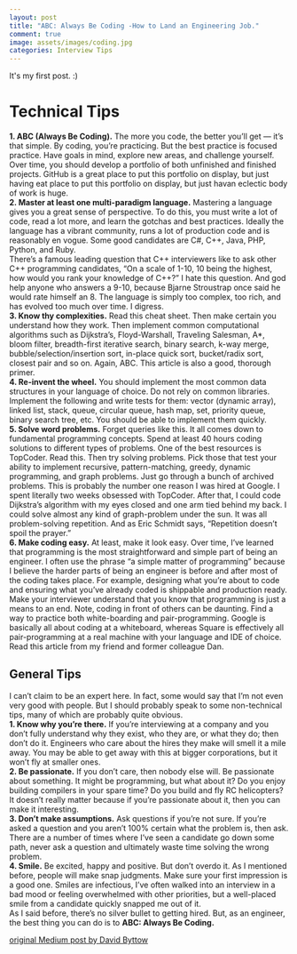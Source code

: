 ```yaml
---
layout: post
title: "ABC: Always Be Coding -How to Land an Engineering Job."
comment: true
image: assets/images/coding.jpg
categories: Interview Tips
---
```

It's my first post. :)  

# Technical Tips  
**1. ABC (Always Be Coding).** The more you code, the better you’ll get — it’s that simple. By coding, you’re practicing. But the best practice is focused practice. Have goals in mind, explore new areas, and challenge yourself. Over time, you should develop a portfolio of both unfinished and finished projects. GitHub is a great place to put this portfolio on display, but just having eat place to put this portfolio on display, but just havan eclectic body of work is huge.  
**2. Master at least one multi-paradigm language.** Mastering a language gives you a great sense of perspective. To do this, you must write a lot of code, read a lot more, and learn the gotchas and best practices. Ideally the language has a vibrant community, runs a lot of production code and is reasonably en vogue. Some good candidates are C#, C++, Java, PHP, Python, and Ruby.  
There’s a famous leading question that C++ interviewers like to ask other C++ programming candidates, “On a scale of 1-10, 10 being the highest, how would you rank your knowledge of C++?” I hate this question. And god help anyone who answers a 9-10, because Bjarne Stroustrap once said he would rate himself an 8. The language is simply too complex, too rich, and has evolved too much over time. I digress.  
**3. Know thy complexities.** Read this cheat sheet. Then make certain you understand how they work. Then implement common computational algorithms such as Dijkstra’s, Floyd-Warshall, Traveling Salesman, A*, bloom filter, breadth-first iterative search, binary search, k-way merge, bubble/selection/insertion sort, in-place quick sort, bucket/radix sort, closest pair and so on. Again, ABC. This article is also a good, thorough primer.  
**4. Re-invent the wheel.** You should implement the most common data structures in your language of choice. Do not rely on common libraries. Implement the following and write tests for them: vector (dynamic array), linked list, stack, queue, circular queue, hash map, set, priority queue, binary search tree, etc. You should be able to implement them quickly.  
**5. Solve word problems.** Forget queries like this. It all comes down to fundamental programming concepts. Spend at least 40 hours coding solutions to different types of problems. One of the best resources is TopCoder. Read this. Then try solving problems. Pick those that test your ability to implement recursive, pattern-matching, greedy, dynamic programming, and graph problems. Just go through a bunch of archived problems.
This is probably the number one reason I was hired at Google. I spent literally two weeks obsessed with TopCoder. After that, I could code Dijkstra’s algorithm with my eyes closed and one arm tied behind my back. I could solve almost any kind of graph-problem under the sun. It was all problem-solving repetition. And as Eric Schmidt says, “Repetition doesn’t spoil the prayer.”  
**6. Make coding easy.** At least, make it look easy. Over time, I’ve learned that programming is the most straightforward and simple part of being an engineer. I often use the phrase “a simple matter of programming” because I believe the harder parts of being an engineer is before and after most of the coding takes place. For example, designing what you’re about to code and ensuring what you’ve already coded is shippable and production ready. Make your interviewer understand that you know that programming is just a means to an end.
Note, coding in front of others can be daunting. Find a way to practice both white-boarding and pair-programming. Google is basically all about coding at a whiteboard, whereas Square is effectively all pair-programming at a real machine with your language and IDE of choice. Read this article from my friend and former colleague Dan.  
## General Tips  
I can’t claim to be an expert here. In fact, some would say that I’m not even very good with people. But I should probably speak to some non-technical tips, many of which are probably quite obvious.  
**1. Know why you’re there.** If you’re interviewing at a company and you don’t fully understand why they exist, who they are, or what they do; then don’t do it. Engineers who care about the hires they make will smell it a mile away. You may be able to get away with this at bigger corporations, but it won’t fly at smaller ones.  
**2. Be passionate.** If you don’t care, then nobody else will. Be passionate about something. It might be programming, but what about it? Do you enjoy building compilers in your spare time? Do you build and fly RC helicopters? It doesn’t really matter because if you’re passionate about it, then you can make it interesting.  
**3. Don’t make assumptions.** Ask questions if you’re not sure. If you’re asked a question and you aren’t 100% certain what the problem is, then ask. There are a number of times where I’ve seen a candidate go down some path, never ask a question and ultimately waste time solving the wrong problem.  
**4. Smile.** Be excited, happy and positive. But don’t overdo it. As I mentioned before, people will make snap judgments. Make sure your first impression is a good one. Smiles are infectious, I’ve often walked into an interview in a bad mood or feeling overwhelmed with other priorities, but a well-placed smile from a candidate quickly snapped me out of it.  
As I said before, there’s no silver bullet to getting hired. But, as an engineer, the best thing you can do is to **ABC: Always Be Coding.**  
  
[original Medium post by David Byttow](https://medium.com/always-be-coding/abc-always-be-coding-d5f8051afce2)